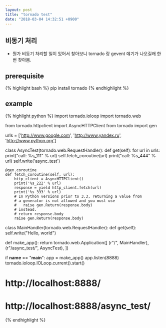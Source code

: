```yaml
---
layout: post
title: "tornado test"
date: "2018-03-04 14:32:51 +0900"
---
```

## 비동기 처리
* 뭔가 비동기 처리할 일이 있어서 찾아보니 tornado 랑 gevent 얘기가 나오길래 한번 찾아봄. 

## prerequisite
{% highlight bash %}
pip install tornado
{% endhighlight %}

## example
{% highlight python %}
import tornado.ioloop
import tornado.web

from tornado.httpclient import AsyncHTTPClient
from tornado import gen

urls = ['http://www.google.com', 'http://www.yandex.ru', 'http://www.python.org']


class AsyncTest(tornado.web.RequestHandler):
    def get(self):
        for url in urls:
            print("call: %s_111" % url)
            self.fetch_coroutine(url)
            print("call: %s_444" % url)
        self.write('async_test')

    @gen.coroutine
    def fetch_coroutine(self, url):
        http_client = AsyncHTTPClient()
        print('%s_222' % url)
        response = yield http_client.fetch(url)
        print('%s_333' % url)
        # In Python versions prior to 3.3, returning a value from
        # a generator is not allowed and you must use
        #   raise gen.Return(response.body)
        # instead.
        # return response.body
        raise gen.Return(response.body)


class MainHandler(tornado.web.RequestHandler):
    def get(self):
        self.write("Hello, world")


def make_app():
    return tornado.web.Application([
        (r"/", MainHandler),
        (r"/async_test/", AsyncTest),
    ])


if __name__ == "__main__":
    app = make_app()
    app.listen(8888)
    tornado.ioloop.IOLoop.current().start()

# http://localhost:8888/
# http://localhost:8888/async_test/
{% endhighlight %}
